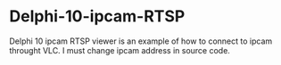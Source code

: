 # Delphi-10-ipcam-RTSP
Delphi 10 ipcam RTSP viewer
is an example of how to connect to ipcam throught VLC.
I must change ipcam address in source code.
